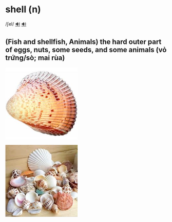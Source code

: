 # shell (n)

/ʃel/ [🔊](https://www.oxfordlearnersdictionaries.com/media/english/uk_pron/s/she/shell/shell__gb_1.mp3) [🔊](https://www.oxfordlearnersdictionaries.com/media/english/us_pron/s/she/shell/shell__us_1.mp3)

## (Fish and shellfish, Animals) the hard outer part of eggs, nuts, some seeds, and some animals (vỏ trứng/sò; mai rùa)

![shell-1](shell-1.png)

![shell-2](shell-2.png)